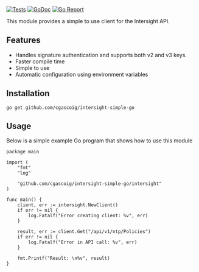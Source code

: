 [![Tests](https://github.com/cgascoig/intersight-simple-go/actions/workflows/ci.yml/badge.svg)](https://github.com/cgascoig/intersight-simple-go/actions/workflows/ci.yml) 
[![GoDoc](https://godoc.org/github.com/cgascoig/intersight-simple-go?status.svg)](https://godoc.org/github.com/cgascoig/intersight-simple-go)
[![Go Report](https://goreportcard.com/badge/github.com/cgascoig/intersight-simple-go)](https://goreportcard.com/report/github.com/cgascoig/intersight-simple-go)

This module provides a simple to use client for the Intersight API. 

## Features
- Handles signature authentication and supports both v2 and v3 keys.
- Faster compile time
- Simple to use
- Automatic configuration using environment variables

## Installation
```
go get github.com/cgascoig/intersight-simple-go
```

## Usage
Below is a simple example Go program that shows how to use this module

```
package main

import (
	"fmt"
	"log"

	"github.com/cgascoig/intersight-simple-go/intersight"
)

func main() {
	client, err := intersight.NewClient()
	if err != nil {
		log.Fatalf("Error creating client: %v", err)
	}

	result, err := client.Get("/api/v1/ntp/Policies")
	if err != nil {
		log.Fatalf("Error in API call: %v", err)
	}

	fmt.Printf("Result: \n%v", result)
}

```
